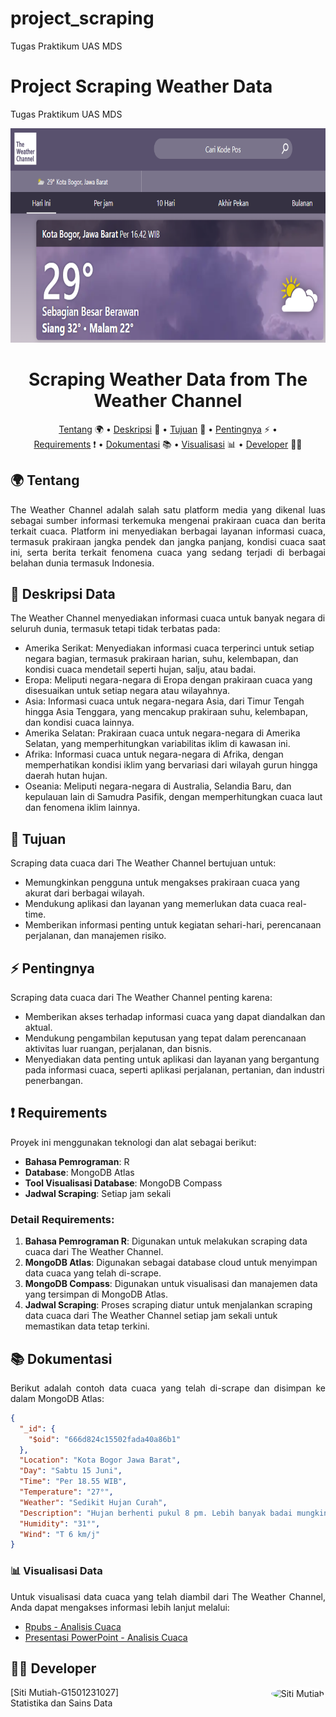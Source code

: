 # project_scraping
Tugas Praktikum UAS MDS

# Project Scraping Weather Data

Tugas Praktikum UAS MDS

<p align="center">
  <img width="900" height="343" src="https://github.com/smutiah48/project_scraping/blob/main/Weather.PNG">
</p>

<div align="center">

# Scraping Weather Data from The Weather Channel

[Tentang](#tentang) 🌍
•
[Deskripsi](#deskripsi) 📝
•
[Tujuan](#tujuan) 🎯
•
[Pentingnya](#pentingnya) ⚡
• <br>
[Requirements](#requirements) ❗
•
[Dokumentasi](#dokumentasi) 📚
•
[Visualisasi](#visualisasi-data) 📊
•
[Developer](#menu-developer) 👩‍💻
</div>

## 🌍 Tentang
<div align="justify">
The Weather Channel adalah salah satu platform media yang dikenal luas sebagai sumber informasi terkemuka mengenai prakiraan cuaca dan berita terkait cuaca. Platform ini menyediakan berbagai layanan informasi cuaca, termasuk prakiraan jangka pendek dan jangka panjang, kondisi cuaca saat ini, serta berita terkait fenomena cuaca yang sedang terjadi di berbagai belahan dunia termasuk Indonesia.
</div>

## 📝 Deskripsi Data
The Weather Channel menyediakan informasi cuaca untuk banyak negara di seluruh dunia, termasuk tetapi tidak terbatas pada:
- Amerika Serikat: Menyediakan informasi cuaca terperinci untuk setiap negara bagian, termasuk prakiraan harian, suhu, kelembapan, dan kondisi cuaca mendetail seperti hujan, salju, atau badai.
- Eropa: Meliputi negara-negara di Eropa dengan prakiraan cuaca yang disesuaikan untuk setiap negara atau wilayahnya.
- Asia: Informasi cuaca untuk negara-negara Asia, dari Timur Tengah hingga Asia Tenggara, yang mencakup prakiraan suhu, kelembapan, dan kondisi cuaca lainnya.
- Amerika Selatan: Prakiraan cuaca untuk negara-negara di Amerika Selatan, yang memperhitungkan variabilitas iklim di kawasan ini.
- Afrika: Informasi cuaca untuk negara-negara di Afrika, dengan memperhatikan kondisi iklim yang bervariasi dari wilayah gurun hingga daerah hutan hujan.
- Oseania: Meliputi negara-negara di Australia, Selandia Baru, dan kepulauan lain di Samudra Pasifik, dengan memperhitungkan cuaca laut dan fenomena iklim lainnya.


## 🎯 Tujuan
Scraping data cuaca dari The Weather Channel bertujuan untuk:
- Memungkinkan pengguna untuk mengakses prakiraan cuaca yang akurat dari berbagai wilayah.
- Mendukung aplikasi dan layanan yang memerlukan data cuaca real-time.
- Memberikan informasi penting untuk kegiatan sehari-hari, perencanaan perjalanan, dan manajemen risiko.


## ⚡ Pentingnya
Scraping data cuaca dari The Weather Channel penting karena:
- Memberikan akses terhadap informasi cuaca yang dapat diandalkan dan aktual.
- Mendukung pengambilan keputusan yang tepat dalam perencanaan aktivitas luar ruangan, perjalanan, dan bisnis.
- Menyediakan data penting untuk aplikasi dan layanan yang bergantung pada informasi cuaca, seperti aplikasi perjalanan, pertanian, dan industri penerbangan.


## ❗ Requirements
Proyek ini menggunakan teknologi dan alat sebagai berikut:
- **Bahasa Pemrograman**: R
- **Database**: MongoDB Atlas
- **Tool Visualisasi Database**: MongoDB Compass
- **Jadwal Scraping**: Setiap jam sekali

### Detail Requirements:
1. **Bahasa Pemrograman R**: Digunakan untuk melakukan scraping data cuaca dari The Weather Channel.
2. **MongoDB Atlas**: Digunakan sebagai database cloud untuk menyimpan data cuaca yang telah di-scrape.
3. **MongoDB Compass**: Digunakan untuk visualisasi dan manajemen data yang tersimpan di MongoDB Atlas.
4. **Jadwal Scraping**: Proses scraping diatur untuk menjalankan scraping data cuaca dari The Weather Channel setiap jam sekali untuk memastikan data tetap terkini.




## 📚 Dokumentasi

  <div align="justify">
Berikut adalah contoh data cuaca yang telah di-scrape dan disimpan ke dalam MongoDB Atlas:

```json
{
  "_id": {
    "$oid": "666d824c15502fada40a86b1"
  },
  "Location": "Kota Bogor Jawa Barat",
  "Day": "Sabtu 15 Juni",
  "Time": "Per 18.55 WIB",
  "Temperature": "27°",
  "Weather": "Sedikit Hujan Curah",
  "Description": "Hujan berhenti pukul 8 pm. Lebih banyak badai mungkin terjadi nanti.",
  "Humidity": "31°",
  "Wind": "T 6 km/j"
}
```
### 📊 Visualisasi Data
Untuk visualisasi data cuaca yang telah diambil dari The Weather Channel, Anda dapat mengakses informasi lebih lanjut melalui:

- [Rpubs - Analisis Cuaca](https://example.com/link_rpubs)
- [Presentasi PowerPoint - Analisis Cuaca](https://example.com/link_ppt)

## 👨‍💻 Developer

<div style="float: right; margin-left: 20px; margin-bottom: 20px;">
  <img src="https://github.com/smutiah48/Project_MDS6/blob/main/scr/Mutiah.JPG" alt="Siti Mutiah" style="border-radius: 50%; border: 2px solid white; margin-left: 5cm;" width="175" height="200">
</div>

[Siti Mutiah-G1501231027]<br>
Statistika dan Sains Data
